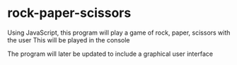 # rock-paper-scissors

Using JavaScript, this program will play a game of rock, paper, scissors with the user
This will be played in the console

The program will later be updated to include a graphical user interface